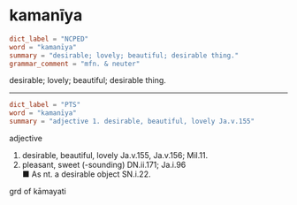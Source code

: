 # kamanīya

``` toml
dict_label = "NCPED"
word = "kamanīya"
summary = "desirable; lovely; beautiful; desirable thing."
grammar_comment = "mfn. & neuter"
```

desirable; lovely; beautiful; desirable thing.

--------------------

``` toml
dict_label = "PTS"
word = "kamanīya"
summary = "adjective 1. desirable, beautiful, lovely Ja.v.155"
```

adjective

1. desirable, beautiful, lovely Ja.v.155, Ja.v.156; Mil.11.
2. pleasant, sweet (\-sounding) DN.ii.171; Ja.i.96  
   ■ As nt. a desirable object SN.i.22.

grd of kāmayati

